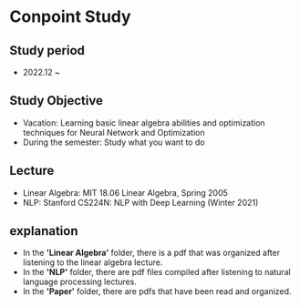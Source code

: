 # Conpoint Study

## Study period
- 2022.12 ~
## Study Objective
- Vacation: Learning basic linear algebra abilities and optimization techniques for Neural Network and Optimization
- During the semester: Study what you want to do
## Lecture
- Linear Algebra: MIT 18.06 Linear Algebra, Spring 2005
- NLP: Stanford CS224N: NLP with Deep Learning (Winter 2021)
## explanation
- In the **'Linear Algebra'** folder, there is a pdf that was organized after listening to the linear algebra lecture.
- In the **'NLP'** folder, there are pdf files compiled after listening to natural language processing lectures.
- In the **'Paper'** folder, there are pdfs that have been read and organized.
